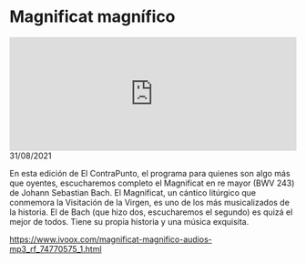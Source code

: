# Magnificat magnífico
<iframe id='audio_88903085' frameborder='0' allowfullscreen='' scrolling='no' height='200' style='width:100%;' src='https://www.ivoox.com/player_ej_74770575_6_1.html' loading='lazy'></iframe>31/08/2021

En esta edición de El ContraPunto, el programa para quienes son algo más que oyentes, escucharemos completo el Magnificat en re mayor (BWV 243) de Johann Sebastian Bach.  El Magnificat, un cántico litúrgico que conmemora la Visitación de la Virgen, es uno de los más musicalizados de la historia. El de Bach (que hizo dos, escucharemos el segundo) es quizá el mejor de todos. Tiene su propia historia y una música exquisita.  

 

https://www.ivoox.com/magnificat-magnifico-audios-mp3_rf_74770575_1.html
